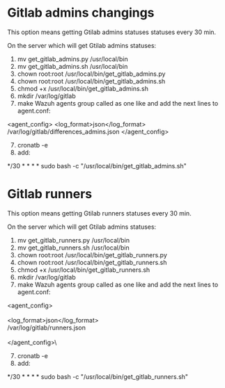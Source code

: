 # Gitlab admins changings
This option means getting Gtilab admins statuses statuses every 30 min.

On the server which will get Gtilab admins statuses:

1. mv get_gitlab_admins.py /usr/local/bin
2. mv get_gitlab_admins.sh /usr/local/bin
3. chown root:root /usr/local/bin/get_gitlab_admins.py
4. chown root:root /usr/local/bin/get_gitlab_admins.sh
5. chmod +x /usr/local/bin/get_gitlab_admins.sh
6. mkdir /var/log/gitlab
7. make Wazuh agents group called as one like and add the next lines to agent.conf:

<agent_config>
	<localfile>
		<log_format>json</log_format>
		<location>/var/log/gitlab/differences_admins.json</location>
	</localfile>
</agent_config>

7. cronatb -e
8. add:

*/30 * * * * sudo bash -c "/usr/local/bin/get_gitlab_admins.sh"

# Gitlab runners
This option means getting Gtilab runners statuses every 30 min.

On the server which will get Gtilab admins statuses:

1. mv get_gitlab_runners.py /usr/local/bin
2. mv get_gitlab_runners.sh /usr/local/bin
3. chown root:root /usr/local/bin/get_gitlab_runners.py
4. chown root:root /usr/local/bin/get_gitlab_runners.sh
5. chmod +x /usr/local/bin/get_gitlab_runners.sh
6. mkdir /var/log/gitlab
7. make Wazuh agents group called as one like and add the next lines to agent.conf:

<agent_config>\
	<localfile>\
		<log_format>json</log_format>\
		<location>/var/log/gitlab/runners.json</location>\
	</localfile>\
</agent_config>\

7. cronatb -e
8. add:

*/30 * * * * sudo bash -c "/usr/local/bin/get_gitlab_runners.sh"

